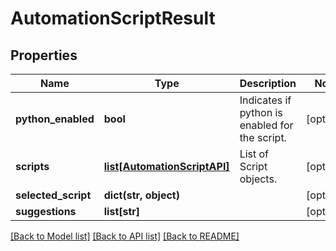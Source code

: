 # AutomationScriptResult

## Properties
Name | Type | Description | Notes
------------ | ------------- | ------------- | -------------
**python_enabled** | **bool** | Indicates if python is enabled for the script. | [optional] 
**scripts** | [**list[AutomationScriptAPI]**](AutomationScriptAPI.md) | List of Script objects. | [optional] 
**selected_script** | **dict(str, object)** |  | [optional] 
**suggestions** | **list[str]** |  | [optional] 

[[Back to Model list]](../README.md#documentation-for-models) [[Back to API list]](../README.md#documentation-for-api-endpoints) [[Back to README]](../README.md)


